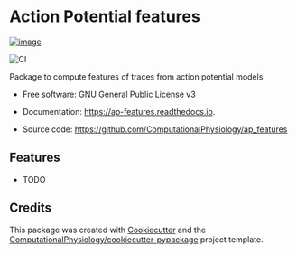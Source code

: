 # Action Potential features



[![image](https://img.shields.io/pypi/v/ap_features.svg)](https://pypi.python.org/pypi/ap_features)

![CI](https://github.com/ComputationalPhysiology/ap_features/workflows/CI/badge.svg)



Package to compute features of traces from action potential models


* Free software: GNU General Public License v3
* Documentation: https://ap-features.readthedocs.io.

* Source code: https://github.com/ComputationalPhysiology/ap_features

## Features

-   TODO

## Credits

This package was created with
[Cookiecutter](https://github.com/audreyr/cookiecutter) and the
[ComputationalPhysiology/cookiecutter-pypackage](https://github.com/ComputationalPhysiology/cookiecutter-pypackage)
project template.
